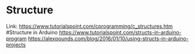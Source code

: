 # Structure
Link: https://www.tutorialspoint.com/cprogramming/c_structures.htm
#Structure in Arduino
https://www.tutorialspoint.com/structs-in-arduino-program
https://alexpounds.com/blog/2016/01/10/using-structs-in-arduino-projects
